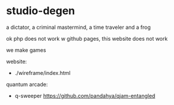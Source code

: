 # studio-degen
a dictator, a criminal mastermind, a time traveler and a frog

ok php does not work w github pages, this website does not work

we make games

website:
- ./wireframe/index.html

quantum arcade:
- q-sweeper https://github.com/pandahya/qjam-entangled

